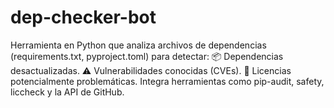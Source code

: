 # dep-checker-bot
Herramienta en Python que analiza archivos de dependencias (requirements.txt, pyproject.toml) para detectar:      📦 Dependencias desactualizadas.      ⚠️ Vulnerabilidades conocidas (CVEs).      📄 Licencias potencialmente problemáticas.  Integra herramientas como pip-audit, safety, liccheck y la API de GitHub.
